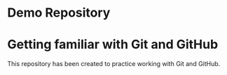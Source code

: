 # Demo Repository

# Getting familiar with Git and GitHub

This repository has been created to practice working with Git and GitHub.